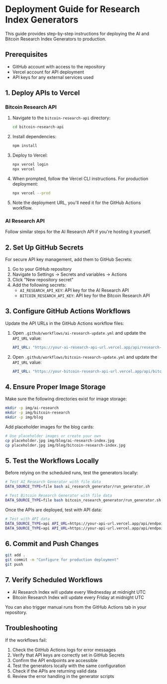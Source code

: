 # Deployment Guide for Research Index Generators

This guide provides step-by-step instructions for deploying the AI and Bitcoin Research Index Generators to production.

## Prerequisites

- GitHub account with access to the repository
- Vercel account for API deployment
- API keys for any external services used

## 1. Deploy APIs to Vercel

### Bitcoin Research API

1. Navigate to the `bitcoin-research-api` directory:
   ```bash
   cd bitcoin-research-api
   ```

2. Install dependencies:
   ```bash
   npm install
   ```

3. Deploy to Vercel:
   ```bash
   npx vercel login
   npx vercel
   ```

4. When prompted, follow the Vercel CLI instructions. For production deployment:
   ```bash
   npx vercel --prod
   ```

5. Note the deployment URL, you'll need it for the GitHub Actions workflow.

### AI Research API

Follow similar steps for the AI Research API if you're hosting it yourself.

## 2. Set Up GitHub Secrets

For secure API key management, add them to GitHub Secrets:

1. Go to your GitHub repository
2. Navigate to Settings → Secrets and variables → Actions
3. Click "New repository secret"
4. Add the following secrets:
   - `AI_RESEARCH_API_KEY`: API key for the AI Research API
   - `BITCOIN_RESEARCH_API_KEY`: API key for the Bitcoin Research API

## 3. Configure GitHub Actions Workflows

Update the API URLs in the GitHub Actions workflow files:

1. Open `.github/workflows/ai-research-update.yml` and update the `API_URL` value:
   ```yaml
   API_URL: "https://your-ai-research-api-url.vercel.app/api/research-data"
   ```

2. Open `.github/workflows/bitcoin-research-update.yml` and update the `API_URL` value:
   ```yaml
   API_URL: "https://your-bitcoin-research-api-url.vercel.app/api/bitcoin-data"
   ```

## 4. Ensure Proper Image Storage

Make sure the following directories exist for image storage:

```bash
mkdir -p img/ai-research
mkdir -p img/bitcoin-research
mkdir -p img/blog
```

Add placeholder images for the blog cards:

```bash
# Use placeholder images or create your own
cp placeholder.jpg img/blog/ai-research-index.jpg
cp placeholder.jpg img/blog/bitcoin-research-index.jpg
```

## 5. Test the Workflows Locally

Before relying on the scheduled runs, test the generators locally:

```bash
# Test AI Research Generator with file data
DATA_SOURCE_TYPE=file bash ai_research_generator/run_generator.sh

# Test Bitcoin Research Generator with file data
DATA_SOURCE_TYPE=file bash bitcoin_research_generator/run_generator.sh
```

Once the APIs are deployed, test with API data:

```bash
# Test with API data
DATA_SOURCE_TYPE=api API_URL=https://your-api-url.vercel.app/api/endpoint bash ai_research_generator/run_generator.sh
DATA_SOURCE_TYPE=api API_URL=https://your-api-url.vercel.app/api/endpoint bash bitcoin_research_generator/run_generator.sh
```

## 6. Commit and Push Changes

```bash
git add .
git commit -m "Configure for production deployment"
git push
```

## 7. Verify Scheduled Workflows

- AI Research Index will update every Wednesday at midnight UTC
- Bitcoin Research Index will update every Friday at midnight UTC

You can also trigger manual runs from the GitHub Actions tab in your repository.

## Troubleshooting

If the workflows fail:

1. Check the GitHub Actions logs for error messages
2. Verify that API keys are correctly set in GitHub Secrets
3. Confirm the API endpoints are accessible
4. Test the generators locally with the same configuration
5. Check if the APIs are returning valid data
6. Review the error handling in the generator scripts 